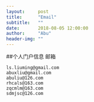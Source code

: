 ```yaml
---
layout:     post
title:      "Email"
subtitle:   ""
date:       2018-08-05 12:00:00
author:     "Abu"
header-img: ""
---
```


##个人门户信息
邮箱
```
ls.liuming@gmail.com
abuxliu@gmail.com
abuliu@126.com
rhcals@163.com
zqcmlm@163.com
sdmjsc@126.com
```
